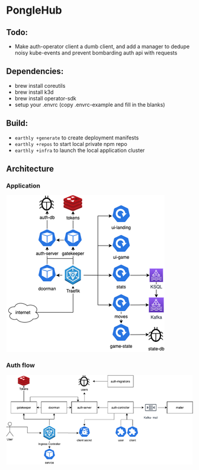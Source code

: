 # PongleHub

## Todo:

- Make auth-operator client a dumb client, and add a manager to dedupe noisy kube-events and prevent bombarding auth api with requests

## Dependencies:

- brew install coreutils
- brew install k3d
- brew install operator-sdk
- setup your .envrc (copy .envrc-example and fill in the blanks)

## Build:

- `earthly +generate` to create deployment manifests
- `earthly +repos` to start local private npm repo
- `earthly +infra` to launch the local application cluster

## Architecture

### Application

![](docs/pongle-architecture.png)

### Auth flow

![](docs/pongle-auth.png)
